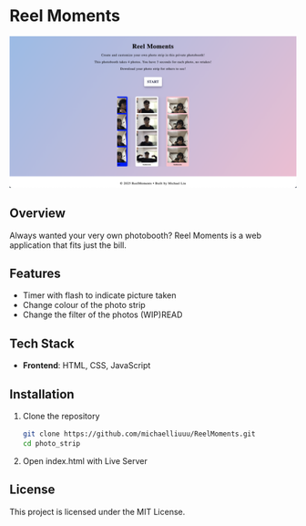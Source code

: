 # Reel Moments
<img src="./images/ReelMoments.png" alt="Reel Moments" />

## Overview
Always wanted your very own photobooth? Reel Moments is a web application that fits just the bill.

 ## Features
- Timer with flash to indicate picture taken
- Change colour of the photo strip
- Change the filter of the photos (WIP)READ

## Tech Stack
- **Frontend**: HTML, CSS, JavaScript

## Installation
1. Clone the repository
   ```sh
   git clone https://github.com/michaelliuuu/ReelMoments.git
   cd photo_strip
   ```
2. Open index.html with Live Server

## License
This project is licensed under the MIT License.